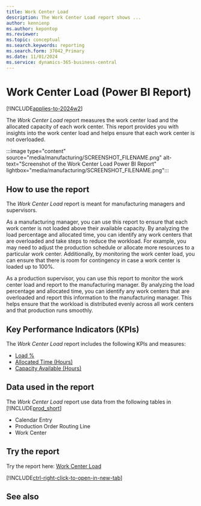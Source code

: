 ```yaml
---
title: Work Center Load
description: The Work Center Load report shows ...
author: kennienp
ms.author: kepontop
ms.reviewer:
ms.topic: conceptual
ms.search.keywords: reporting
ms.search.form: 37042_Primary
ms.date: 11/01/2024
ms.service: dynamics-365-business-central
---
```


# Work Center Load (Power BI Report)

[!INCLUDE[applies-to-2024w2](includes/applies-to-2024w2.md)]

The *Work Center Load* report measures the work center load and the allocated capacity of each work center. This report provides you with insights into the work center load and helps ensure that each work center is not overloaded.

:::image type="content" source="media/manufacturing/SCREENSHOT_FILENAME.png" alt-text="Screenshot of the Work Center Load Power BI Report" lightbox="media/manufacturing/SCREENSHOT_FILENAME.png":::

## How to use the report

The *Work Center Load* report is meant for manufacturing managers and supervisors.

As a manufacturing manager, you can use this report to ensure that each work center is not loaded above their available capacity. By analyzing the load percentage and allocated time, you can identify any work centers that are overloaded and take steps to reduce the workload. For example, you may need to adjust the production schedule or allocate more resources to a particular work center. Additionally, by monitoring the work center load, you can ensure that there is room for contingency in case a work center is loaded up to 100%.

As a production supervisor, you can use this report to monitor the work center load and report to the manufacturing manager. By analyzing the load percentage and allocated time, you can identify any work centers that are overloaded and report this information to the manufacturing manager. This helps ensure that the workload is distributed evenly across all work centers and that production runs smoothly.

## Key Performance Indicators (KPIs)

The *Work Center Load* report includes the following KPIs and measures: 

- [Load %]()
- [Allocated Time (Hours)]()
- [Capacity Available (Hours)]()

## Data used in the report

The *Work Center Load* report use data from the following tables in [!INCLUDE[prod_short](includes/prod_short.md)]

- Calendar Entry
- Production Order Routing Line
- Work Center
  
## Try the report

Try the report here: [Work Center Load](https://businesscentral.dynamics.com?page=37042)

[!INCLUDE[ctrl-right-click-to-open-in-new-tab](includes/ctrl-right-click-to-open-in-new-tab.md)]

## See also
